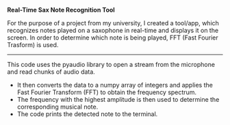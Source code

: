 <b>Real-Time Sax Note Recognition Tool</b>

For the purpose of a project from my university, I created a tool/app, which recognizes notes played on a saxophone in real-time and displays it on the screen. In order to determine which note is being played, FFT (Fast Fourier Trasform) is used.

------------------------------------------------------------------------------------------------------------------------------------------------------------------------

This code uses the pyaudio library to open a stream from the microphone and read chunks of audio data.

- It then converts the data to a numpy array of integers and applies the Fast Fourier Transform (FFT) to obtain the frequency spectrum.
- The frequency with the highest amplitude is then used to determine the corresponding musical note.
- The code prints the detected note to the terminal.
